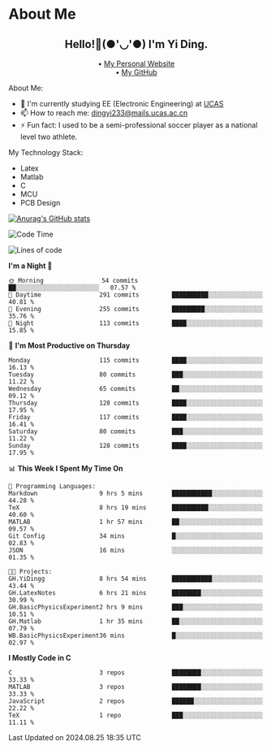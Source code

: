 # About Me

<h2 style="text-align:center;"> Hello!👋(●'◡'●) I'm Yi Ding.</h2>

<div style="text-align:center;">
  • <a href="https://yidingg.github.io/YiDingg">My Personal Website</a><br>
  • <a href="https://github.com/YiDingg">My GitHub</a>
</div>

About Me:
- 🔭 I'm currently studying EE (Electronic Engineering) at [UCAS](https://www.ucas.ac.cn/)
- 📫 How to reach me: dingyi233@mails.ucas.ac.cn
- ⚡ Fun fact: I used to be a semi-professional soccer player as a national level two athlete.

My Technology Stack:
- Latex
- Matlab
- C
- MCU
- PCB Design

[![Anurag's GitHub stats](https://github-readme-stats.vercel.app/api?username=YiDingg)](https://github.com/anuraghazra/github-readme-stats)

<!--START_SECTION:waka-->
![Code Time](http://img.shields.io/badge/Code%20Time-311%20hrs%208%20mins-blue)

![Lines of code](https://img.shields.io/badge/From%20Hello%20World%20I%27ve%20Written-531.5%20thousand%20lines%20of%20code-blue)

**I'm a Night 🦉** 

```text
🌞 Morning                54 commits          ██░░░░░░░░░░░░░░░░░░░░░░░   07.57 % 
🌆 Daytime                291 commits         ██████████░░░░░░░░░░░░░░░   40.81 % 
🌃 Evening                255 commits         █████████░░░░░░░░░░░░░░░░   35.76 % 
🌙 Night                  113 commits         ████░░░░░░░░░░░░░░░░░░░░░   15.85 % 
```
📅 **I'm Most Productive on Thursday** 

```text
Monday                   115 commits         ████░░░░░░░░░░░░░░░░░░░░░   16.13 % 
Tuesday                  80 commits          ███░░░░░░░░░░░░░░░░░░░░░░   11.22 % 
Wednesday                65 commits          ██░░░░░░░░░░░░░░░░░░░░░░░   09.12 % 
Thursday                 128 commits         ████░░░░░░░░░░░░░░░░░░░░░   17.95 % 
Friday                   117 commits         ████░░░░░░░░░░░░░░░░░░░░░   16.41 % 
Saturday                 80 commits          ███░░░░░░░░░░░░░░░░░░░░░░   11.22 % 
Sunday                   128 commits         ████░░░░░░░░░░░░░░░░░░░░░   17.95 % 
```


📊 **This Week I Spent My Time On** 

```text
💬 Programming Languages: 
Markdown                 9 hrs 5 mins        ███████████░░░░░░░░░░░░░░   44.28 % 
TeX                      8 hrs 19 mins       ██████████░░░░░░░░░░░░░░░   40.60 % 
MATLAB                   1 hr 57 mins        ██░░░░░░░░░░░░░░░░░░░░░░░   09.57 % 
Git Config               34 mins             █░░░░░░░░░░░░░░░░░░░░░░░░   02.83 % 
JSON                     16 mins             ░░░░░░░░░░░░░░░░░░░░░░░░░   01.35 % 

🐱‍💻 Projects: 
GH.YiDingg               8 hrs 54 mins       ███████████░░░░░░░░░░░░░░   43.44 % 
GH.LatexNotes            6 hrs 21 mins       ████████░░░░░░░░░░░░░░░░░   30.99 % 
GH.BasicPhysicsExperiment2 hrs 9 mins        ███░░░░░░░░░░░░░░░░░░░░░░   10.51 % 
GH.Matlab                1 hr 35 mins        ██░░░░░░░░░░░░░░░░░░░░░░░   07.79 % 
WB.BasicPhysicsExperiment36 mins             █░░░░░░░░░░░░░░░░░░░░░░░░   02.97 % 
```

**I Mostly Code in C** 

```text
C                        3 repos             ████████░░░░░░░░░░░░░░░░░   33.33 % 
MATLAB                   3 repos             ████████░░░░░░░░░░░░░░░░░   33.33 % 
JavaScript               2 repos             ██████░░░░░░░░░░░░░░░░░░░   22.22 % 
TeX                      1 repo              ███░░░░░░░░░░░░░░░░░░░░░░   11.11 % 
```




 Last Updated on 2024.08.25 18:35 UTC
<!--END_SECTION:waka-->
